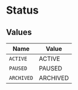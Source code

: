 # Status


## Values

| Name       | Value      |
| ---------- | ---------- |
| `ACTIVE`   | ACTIVE     |
| `PAUSED`   | PAUSED     |
| `ARCHIVED` | ARCHIVED   |